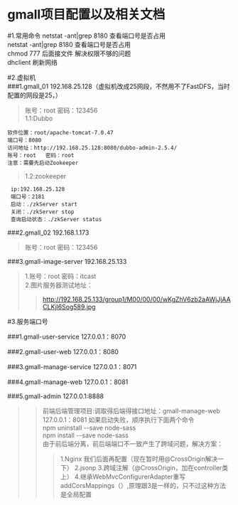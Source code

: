 # gmall项目配置以及相关文档
#1.常用命令
netstat -ant|grep 8180  查看端口号是否占用  
netstat -ant|grep 8180  查看端口号是否占用  
chmod 777 后面接文件 解决权限不够的问题  
dhclient  刷新网络  

#2.虚拟机       
###1.gmall_01    192.168.25.128（虚拟机改成25网段，不然用不了FastDFS，当时配置的网段是25，）  
   >账号：root   密码：123456  
>1.1:Dubbo
>                      
    软件位置：root/apache-tomcat-7.0.47  
    端口号：8080  
    访问地址：http://192.168.25.128:8080/dubbo-admin-2.5.4/  
    账号：root   密码：root  
    注意：需要先启动Zookeeper  
>1.2:zookeeper 
> 
     ip:192.168.25.128
     端口号：2181  
     启动：./zkServer start  
     关闭：./zkServer stop  
     查询启动状态：./zkServer status  



###2.gmall_02    192.168.1.173  
  >账号：root     密码：123456  


###3.gmall-image-server    192.168.25.133  
  >1.账号：root     密码：itcast  
  >2.图片服务器测试地址：  
  >>http://192.168.25.133/group1/M00/00/00/wKgZhV6zb2aAWjJjAACLKjl6Sog589.jpg



 


#3.服务端口号

###1.gmall-user-service     127.0.0.1：8070  
 >
###2.gmall-user-web         127.0.0.1：8080   
 >
###3.gmall-manage-service   127.0.0.1：8071
 > 
###4.gmall-manage-web       127.0.0.1：8081
 >  
###5.gmall-admin            127.0.0.1:8888
 >>前端后端管理项目:调取得后端得接口地址：gmall-manage-web   127.0.0.1：8081
  如果启动失败，顺序执行下面两个命令   
 >>npm uninstall --save node-sass      
 >>npm install   --save node-sass  
 >>由于前后端分离，前后端端口不一致产生了跨域问题，解决方案：
 >>>1.Nginx    我们后面再配置（现在暂时用@CrossOrigin解决一下）
 >>>2.jsonp
 >>>3.跨域注解（@CrossOrigin，加在controller类上）
 >>>4.继承WebMvcConfigurerAdapter重写addCorsMappings（）,原理跟3是一样的，只不过这种方法是全局配置

   



